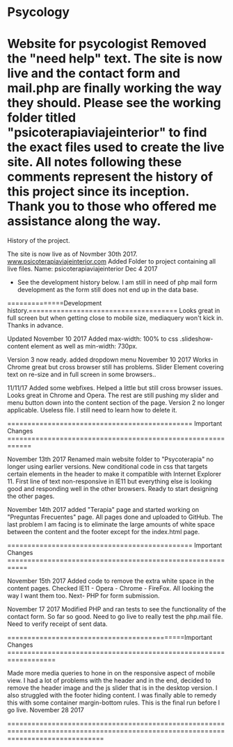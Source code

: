 # Psycology
Website for psycologist
Removed the "need help" text. The site is now live and the contact form and mail.php are finally working the way they should. Please see the working folder titled "psicoterapiaviajeinterior" to find the exact files used to create the live site. All notes following these comments represent the history of this project since its inception. Thank you to those who offered me assistance along the way. 
================================================================================================================================
History of the project.

The site is now live as of Novmber 30th 2017. www.psicoterapiaviajeinterior.com 
Added Folder to project containing all live files. Name: psicoterapiaviajeinterior Dec 4 2017
- See the development history below. I am still in need of php mail form development as the form still does not end up in the data base. 


==============Development history.=====================================
Looks great in full screen but when getting close to mobile size, mediaquery won't kick in. Thanks in advance.

Updated November 10 2017 
Added max-width: 100% to css .slideshow-content element as well as min-width: 730px.

Version 3 now ready. added dropdown menu November 10 2017
Works in Chrome great but cross browser still has problems. Slider Element covering text on re-size and in full screen in some browsers..

11/11/17 Added some webfixes. Helped a little but still cross browser issues. Looks great in Chrome and Opera. The rest are still pushing my slider and menu button down into the content section of the page.
Version 2 no longer applicable. Useless file. I still need to learn how to delete it. 

============================================== Important Changes ============================================================

November 13th 2017 
Renamed main website folder to "Psycoterapia" no longer using earlier versions. New conditional code in css that targets certain elements in the header to make it compatible with Internet Explorer 11. First line of text non-responsive in IE11 but everything else is looking good and responding well in the other browsers. Ready to start designing the other pages. 

November 14th 2017 added "Terapia" page and started working on "Preguntas Frecuentes" page.
All pages done and uploaded to GitHub. The last problem I am facing is to eliminate the large amounts of white space between the content and the footer except for the index.html page. 

============================================== Important Changes ===========================================================

November 15th 2017
Added code to remove the extra white space in the content pages. Checked IE11 - Opera - Chrome - FireFox. All looking the way I want them too.  Next- PHP for form submission.

November 17 2017 
Modified PHP and ran tests to see the functionality of the contact form. So far so good. Need to go live to really test the php.mail file. Need to verify receipt of sent data. 


============================================Important Changes ==================================================================

Made more media queries to hone in on the responsive aspect of mobile view. I had a lot of problems with the header and in the end, decided to remove the header image and the js slider that is in the desktop version. I also struggled with the footer hiding content. I was finally able to remedy this with some container margin-bottom rules. This is the final run before I go live.  November 28 2017

====================================================================================================================================
